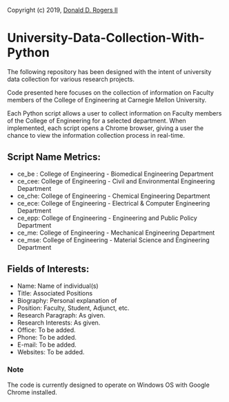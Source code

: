 Copyright (c) 2019, [Donald D. Rogers II](https://www.linkedin.com/in/donaldrogersii/)

# University-Data-Collection-With-Python
The following repository has been designed with the intent of university data collection for various research projects.

Code presented here focuses on the collection of information on Faculty members of the College of Engineering at Carnegie Mellon University. 

Each Python script allows a user to collect information on Faculty members of the College of Engineering for a selected department. When implemented, each script opens a Chrome browser, giving a user the chance to view the information collection process in real-time. 

## Script Name Metrics:
- ce_be : College of Engineering - Biomedical Engineering Department
- ce_cee: College of Engineering - Civil and Environmental Engineering Department
- ce_che: College of Engineering - Chemical Engineering Department
- ce_ece: College of Engineering - Electrical & Computer Engineering Department
- ce_epp: College of Engineering - Engineering and Public Policy Department
- ce_me:  College of Engineering - Mechanical Engineering Department
- ce_mse: College of Engineering - Material Science and Engineering Department

## Fields of Interests: 
- Name: Name of individual(s)
- Title: Associated Positions
- Biography: Personal explanation of 
- Position: Faculty, Student, Adjunct, etc.
- Research Paragraph: As given.
- Research Interests: As given.
- Office: To be added.
- Phone: To be added.
- E-mail: To be added.
- Websites: To be added.

### Note
The code is currently designed to operate on Windows OS with Google Chrome installed. 
